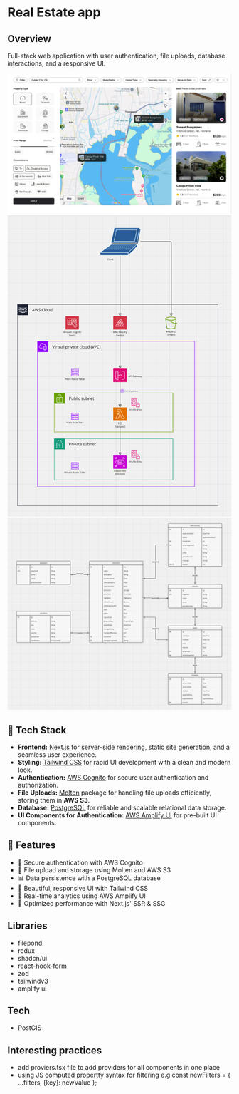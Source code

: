 # Real Estate app

## Overview
Full-stack web application with user authentication, file uploads, database interactions, and a responsive UI.

![](https://github.com/adrian110288/real-estate-frontend/blob/master/screenshots/Screenshot%202025-03-31%20at%2020.08.46.png)
![](https://github.com/adrian110288/real-estate-frontend/blob/master/infra.png)
![](https://github.com/adrian110288/real-estate-frontend/blob/master/database-design.png)

## 🔧 Tech Stack
- **Frontend:** [Next.js](https://nextjs.org/) for server-side rendering, static site generation, and a seamless user experience.
- **Styling:** [Tailwind CSS](https://tailwindcss.com/) for rapid UI development with a clean and modern look.
- **Authentication:** [AWS Cognito](https://aws.amazon.com/cognito/) for secure user authentication and authorization.
- **File Uploads:** [Molten](https://www.npmjs.com/package/molten) package for handling file uploads efficiently, storing them in **AWS S3**.
- **Database:** [PostgreSQL](https://www.postgresql.org/) for reliable and scalable relational data storage.
- **UI Components for Authentication:** [AWS Amplify UI](https://docs.amplify.aws/ui/) for pre-built UI components.

## 🎯 Features

- 🔐 Secure authentication with AWS Cognito
- 📂 File upload and storage using Molten and AWS S3
- 📊 Data persistence with a PostgreSQL database
- 🎨 Beautiful, responsive UI with Tailwind CSS
- 📡 Real-time analytics using AWS Amplify UI
- 🚀 Optimized performance with Next.js' SSR & SSG


## Libraries
- filepond
- redux
- shadcn/ui
- react-hook-form
- zod
- tailwindv3
- amplify ui

## Tech 
- PostGIS

## Interesting practices
- add proviers.tsx file to add providers for all components in one place
- using JS computed propertty syntax for filtering e.g 
    const newFilters = { ...filters, [key]: newValue };

